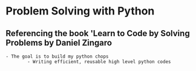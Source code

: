 # Problem Solving with Python
## Referencing the book 'Learn to Code by Solving Problems by Daniel Zingaro
    - The goal is to build my python chops
            - Writing efficient, reusable high level python codes